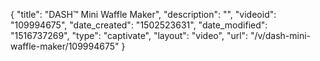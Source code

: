 {
    "title": "DASH&trade; Mini Waffle Maker",
    "description": "",
    "videoid": "109994675",
    "date_created": "1502523631",
    "date_modified": "1516737269",
    "type": "captivate",
    "layout": "video",
    "url": "\/v\/dash-mini-waffle-maker\/109994675"
}